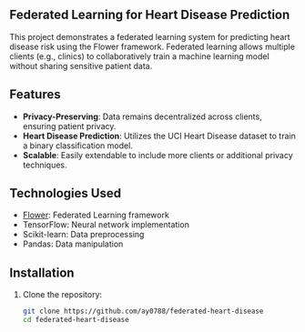 ## Federated Learning for Heart Disease Prediction

This project demonstrates a federated learning system for predicting heart disease risk using the Flower framework. Federated learning allows multiple clients (e.g., clinics) to collaboratively train a machine learning model without sharing sensitive patient data.

## Features

- **Privacy-Preserving**: Data remains decentralized across clients, ensuring patient privacy.
- **Heart Disease Prediction**: Utilizes the UCI Heart Disease dataset to train a binary classification model.
- **Scalable**: Easily extendable to include more clients or additional privacy techniques.

## Technologies Used

- [Flower](https://github.com/adap/flower): Federated Learning framework
- TensorFlow: Neural network implementation
- Scikit-learn: Data preprocessing
- Pandas: Data manipulation

## Installation

1. Clone the repository:
   ```bash
   git clone https://github.com/ay0788/federated-heart-disease
   cd federated-heart-disease
